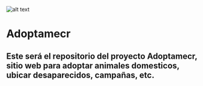 ![alt text](https://github.com/josechavarriacr/Adoptamecr/blob/master/imgs/petfriendly_logo.gif)
# Adoptamecr
## Este será el repositorio del proyecto Adoptamecr, sitio web para adoptar animales domesticos, ubicar desaparecidos, campañas, etc.
